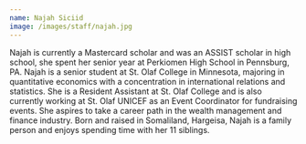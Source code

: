 ```yaml
---
name: Najah Siciid
image: /images/staff/najah.jpg
---
```


Najah is currently a Mastercard scholar and was an ASSIST scholar in high school, she spent her senior year at Perkiomen High School in Pennsburg, PA. Najah is a senior student at St. Olaf College in Minnesota, majoring in quantitative economics with a concentration in international relations and statistics. She is a Resident Assistant at St. Olaf College and is also currently working at St. Olaf UNICEF as an Event Coordinator for fundraising events. She aspires to take a career path in the wealth management and finance industry. Born and raised in Somaliland, Hargeisa, Najah is a family person and enjoys spending time with her 11 siblings.

